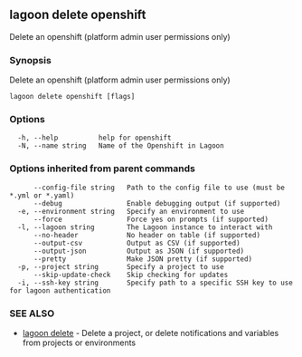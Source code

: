 ## lagoon delete openshift

Delete an openshift (platform admin user permissions only)

### Synopsis

Delete an openshift (platform admin user permissions only)

```
lagoon delete openshift [flags]
```

### Options

```
  -h, --help          help for openshift
  -N, --name string   Name of the Openshift in Lagoon
```

### Options inherited from parent commands

```
      --config-file string   Path to the config file to use (must be *.yml or *.yaml)
      --debug                Enable debugging output (if supported)
  -e, --environment string   Specify an environment to use
      --force                Force yes on prompts (if supported)
  -l, --lagoon string        The Lagoon instance to interact with
      --no-header            No header on table (if supported)
      --output-csv           Output as CSV (if supported)
      --output-json          Output as JSON (if supported)
      --pretty               Make JSON pretty (if supported)
  -p, --project string       Specify a project to use
      --skip-update-check    Skip checking for updates
  -i, --ssh-key string       Specify path to a specific SSH key to use for lagoon authentication
```

### SEE ALSO

* [lagoon delete](lagoon_delete.md)	 - Delete a project, or delete notifications and variables from projects or environments

